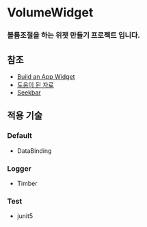 # VolumeWidget
### 볼륨조절을 하는 위젯 만들기 프로젝트 입니다.

## 참조
* [Build an App Widget](https://developer.android.com/guide/topics/appwidgets)
* [도움이 된 자료](https://velog.io/@jshme/how-to-use-appwidgetprovider-in-android)
* [Seekbar](https://github.com/alpbak/BoxedVerticalSeekBar)

## 적용 기술

### Default
* DataBinding

### Logger
* Timber

### Test
* junit5
